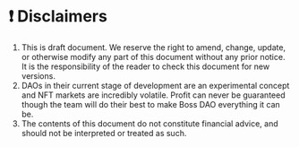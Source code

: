 # ❗ Disclaimers

1. This is draft document. We reserve the right to amend, change, update, or otherwise modify any part of this document without any prior notice. It is the responsibility of the reader to check this document for new versions.
2. DAOs in their current stage of development are an experimental concept and NFT markets are incredibly volatile. Profit can never be guaranteed though the team will do their best to make Boss DAO everything it can be.
3. The contents of this document do not constitute financial advice, and should not be interpreted or treated as such.
